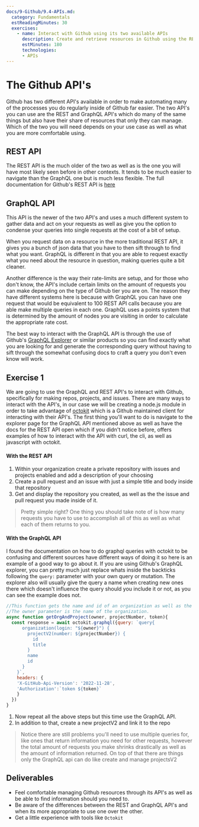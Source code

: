 ```yaml
---
docs/9-Github/9.4-APIs.md:
  category: Fundamentals
  estReadingMinutes: 30
  exercises:
    - name: Interact with Github using its two available APIs
      description: Create and retrieve resources in Github using the REST and GraphQL APIs.  Get some experience using them and compare the two approaches. 
      estMinutes: 180
      technologies:
      - APIs
---
```


# The Github API's

 Github has two different API's available in order to make automating many of the processes you do regularly inside of Github far easier.  The two API's you can use are the REST and GraphQL API's which do many of the same things but also have their share of resources that only they can manage.  Which of the two you will need depends on your use case as well as what you are more comfortable using.

## REST API

 The REST API is the much older of the two as well as is the one you will have most likely seen before in other contexts. It tends to be much easier to navigate than the GraphQL one but is much less flexible. The full documentation for Github's REST API is [here](https://docs.github.com/en/rest?apiVersion=2022-11-28)

## GraphQL API

 This API is the newer of the two API's and uses a much different system to gather data and act on your requests as well as give you the option to condense your queries into single requests at the cost of a bit of setup.  

 When you request data on a resource in the more traditional REST API, it gives you a bunch of json data that you have to then sift through to find what you want.  GraphQL is different in that you are able to request exactly what you need about the resource in question, making queries quite a bit cleaner.

 Another difference is the way their rate-limits are setup, and for those who don't know, the API's include certain limits on the amount of requests you can make depending on the type of Github tier you are on.  The reason they have different systems here is because with GraphQL you can have one request that would be equivalent to 100 REST API calls because you are able make multiple queries in each one.  GraphQL uses a points system that is determined by the amount of nodes you are visiting in order to calculate the appropriate rate cost.

 The best way to interact with the GraphQL API is through the use of Github's [GraphQL Explorer](https://docs.github.com/en/graphql/overview/explorer) or similar products so you can find exactly what you are looking for and generate the corresponding query without having to sift through the somewhat confusing docs to craft a query you don't even know will work.

## Exercise 1

 We are going to use the GraphQL and REST API's to interact with Github, specifically for making repos, projects, and issues.  There are many ways to interact with the API's, in our case we will be creating a node.js module in order to take advantage of [octokit](https://github.com/octokit/octokit.js) which is a Github maintained client for interacting with their API's. The first thing you'll want to do is navigate to the explorer page for the GraphQL API mentioned above as well as have the docs for the REST API open which if you didn't notice before, offers examples of how to interact with the API with curl, the cli, as well as javascript with octokit.  

#### With the REST API

 1. Within your organization create a private repository with issues and projects enabled and add a description of your choosing
 2. Create a pull request and an issue with just a simple title and body inside that repository
 3. Get and display the repository you created, as well as the the issue and pull request you made inside of it.

 >Pretty simple right?  One thing you should take note of is how many requests you have to use to accomplish all of this as well as what each of them returns to you.

#### With the GraphQL API

I found the documentation on how to do graphql queries with octokit to be confusing and different sources have different ways of doing it so here is an example of a good way to go about it. If you are using Github's GraphQL explorer, you can pretty much just replace whats inside the backticks following the `query:` parameter with your own query or mutation.  The explorer also will usually give the query a name when creating new ones there which doesn't influence the query should you include it or not, as you can see the example does not.

```javascript
//This function gets the name and id of an organization as well as the id and title of one of the projects it owns.  
//The owner parameter is the name of the organization.
async function getOrgAndProject(owner, projectNumber, token){
  const response = await octokit.graphql({query: `query{
      organization(login: "${owner}") {
        projectV2(number: ${projectNumber}) {
          id
          title
        }
        name
        id
      }
    }`,
    headers: {
    'X-GitHub-Api-Version': '2022-11-28',
    'Authorization':`token ${token}`
    }
  })
}
```
 1. Now repeat all the above steps but this time use the GraphQL API.
 2. In addition to that, create a new projectV2 and link it to the repo

 >Notice there are still problems you'll need to use multiple queries for, like ones that return information you need for other requests, however the total amount of requests you make shrinks drastically as well as the amount of information returned.  On top of that there are things only the GraphQL api can do like create and manage projectsV2

## Deliverables

- Feel comfortable managing Github resources through its API's as well as be able to find information should you need to.
- Be aware of the differences between the REST and GraphQL API's and when its more appropriate to use one over the other.
- Get a little experience with tools like `Octokit`
